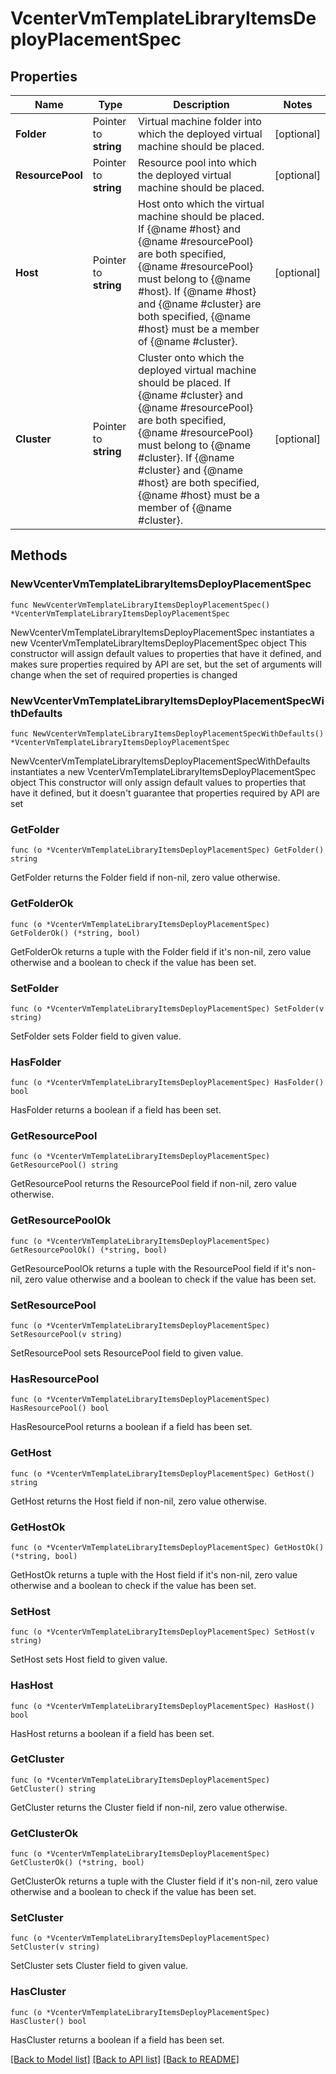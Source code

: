# VcenterVmTemplateLibraryItemsDeployPlacementSpec

## Properties

Name | Type | Description | Notes
------------ | ------------- | ------------- | -------------
**Folder** | Pointer to **string** | Virtual machine folder into which the deployed virtual machine should be placed. | [optional] 
**ResourcePool** | Pointer to **string** | Resource pool into which the deployed virtual machine should be placed. | [optional] 
**Host** | Pointer to **string** | Host onto which the virtual machine should be placed. If {@name #host} and {@name #resourcePool} are both specified, {@name #resourcePool} must belong to {@name #host}. If {@name #host} and {@name #cluster} are both specified, {@name #host} must be a member of {@name #cluster}. | [optional] 
**Cluster** | Pointer to **string** | Cluster onto which the deployed virtual machine should be placed. If {@name #cluster} and {@name #resourcePool} are both specified, {@name #resourcePool} must belong to {@name #cluster}. If {@name #cluster} and {@name #host} are both specified, {@name #host} must be a member of {@name #cluster}. | [optional] 

## Methods

### NewVcenterVmTemplateLibraryItemsDeployPlacementSpec

`func NewVcenterVmTemplateLibraryItemsDeployPlacementSpec() *VcenterVmTemplateLibraryItemsDeployPlacementSpec`

NewVcenterVmTemplateLibraryItemsDeployPlacementSpec instantiates a new VcenterVmTemplateLibraryItemsDeployPlacementSpec object
This constructor will assign default values to properties that have it defined,
and makes sure properties required by API are set, but the set of arguments
will change when the set of required properties is changed

### NewVcenterVmTemplateLibraryItemsDeployPlacementSpecWithDefaults

`func NewVcenterVmTemplateLibraryItemsDeployPlacementSpecWithDefaults() *VcenterVmTemplateLibraryItemsDeployPlacementSpec`

NewVcenterVmTemplateLibraryItemsDeployPlacementSpecWithDefaults instantiates a new VcenterVmTemplateLibraryItemsDeployPlacementSpec object
This constructor will only assign default values to properties that have it defined,
but it doesn't guarantee that properties required by API are set

### GetFolder

`func (o *VcenterVmTemplateLibraryItemsDeployPlacementSpec) GetFolder() string`

GetFolder returns the Folder field if non-nil, zero value otherwise.

### GetFolderOk

`func (o *VcenterVmTemplateLibraryItemsDeployPlacementSpec) GetFolderOk() (*string, bool)`

GetFolderOk returns a tuple with the Folder field if it's non-nil, zero value otherwise
and a boolean to check if the value has been set.

### SetFolder

`func (o *VcenterVmTemplateLibraryItemsDeployPlacementSpec) SetFolder(v string)`

SetFolder sets Folder field to given value.

### HasFolder

`func (o *VcenterVmTemplateLibraryItemsDeployPlacementSpec) HasFolder() bool`

HasFolder returns a boolean if a field has been set.

### GetResourcePool

`func (o *VcenterVmTemplateLibraryItemsDeployPlacementSpec) GetResourcePool() string`

GetResourcePool returns the ResourcePool field if non-nil, zero value otherwise.

### GetResourcePoolOk

`func (o *VcenterVmTemplateLibraryItemsDeployPlacementSpec) GetResourcePoolOk() (*string, bool)`

GetResourcePoolOk returns a tuple with the ResourcePool field if it's non-nil, zero value otherwise
and a boolean to check if the value has been set.

### SetResourcePool

`func (o *VcenterVmTemplateLibraryItemsDeployPlacementSpec) SetResourcePool(v string)`

SetResourcePool sets ResourcePool field to given value.

### HasResourcePool

`func (o *VcenterVmTemplateLibraryItemsDeployPlacementSpec) HasResourcePool() bool`

HasResourcePool returns a boolean if a field has been set.

### GetHost

`func (o *VcenterVmTemplateLibraryItemsDeployPlacementSpec) GetHost() string`

GetHost returns the Host field if non-nil, zero value otherwise.

### GetHostOk

`func (o *VcenterVmTemplateLibraryItemsDeployPlacementSpec) GetHostOk() (*string, bool)`

GetHostOk returns a tuple with the Host field if it's non-nil, zero value otherwise
and a boolean to check if the value has been set.

### SetHost

`func (o *VcenterVmTemplateLibraryItemsDeployPlacementSpec) SetHost(v string)`

SetHost sets Host field to given value.

### HasHost

`func (o *VcenterVmTemplateLibraryItemsDeployPlacementSpec) HasHost() bool`

HasHost returns a boolean if a field has been set.

### GetCluster

`func (o *VcenterVmTemplateLibraryItemsDeployPlacementSpec) GetCluster() string`

GetCluster returns the Cluster field if non-nil, zero value otherwise.

### GetClusterOk

`func (o *VcenterVmTemplateLibraryItemsDeployPlacementSpec) GetClusterOk() (*string, bool)`

GetClusterOk returns a tuple with the Cluster field if it's non-nil, zero value otherwise
and a boolean to check if the value has been set.

### SetCluster

`func (o *VcenterVmTemplateLibraryItemsDeployPlacementSpec) SetCluster(v string)`

SetCluster sets Cluster field to given value.

### HasCluster

`func (o *VcenterVmTemplateLibraryItemsDeployPlacementSpec) HasCluster() bool`

HasCluster returns a boolean if a field has been set.


[[Back to Model list]](../README.md#documentation-for-models) [[Back to API list]](../README.md#documentation-for-api-endpoints) [[Back to README]](../README.md)



